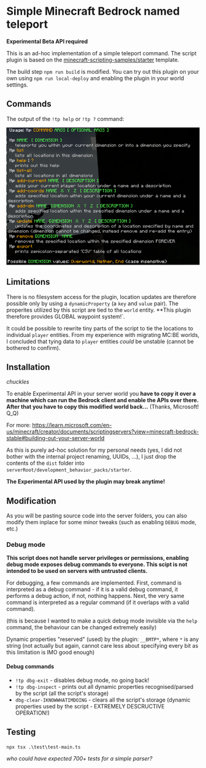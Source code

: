 # Simple Minecraft Bedrock named teleport

**Experimental Beta API required**

This is an ad-hoc implementation of a simple teleport command. The script 
plugin is based on the [minecraft-scripting-samples/starter](https://github.com/microsoft/minecraft-scripting-samples/tree/main/ts-starter) template.

The build step `npm run build` is modified. You can try out this plugin on your
own using `npm run local-deploy` and enabling the plugin in your world settings.

## Commands

The output of the `!tp help` or `!tp ?` command:

![help](help-string.png)

## Limitations

There is no filesystem access for the plugin, location updates are therefore possible only
by using a `dynamicProperty` (a `key` and `value` pair). The properites utilized by this script
are tied to the `world` entity. **This plugin therefore provides GLOBAL waypoint system!`.

It could be possible to rewrite tiny parts of the script to tie the locations to individual 
`player` entities. From my experience with migrating MC:BE worlds, I concluded that tying
data to `player` entities *could* be unstable (cannot be bothered to confirm).

## Installation

*chuckles*

To enable Experimental API in your server world you **have to copy it over a machine which can run the Bedrock client and enable the APIs over there. After that you have to copy this modified world back...** (Thanks, Microsoft! Q_Q) 

For more: 
https://learn.microsoft.com/en-us/minecraft/creator/documents/scriptingservers?view=minecraft-bedrock-stable#building-out-your-server-world

As this is purely ad-hoc solution for my personal needs (yes, I did not bother with the internal project renaming, UUIDs, ...), 
I just drop the contents of the `dist` folder into `serverRoot/development_behavior_packs/starter`.

**The Experimental API used by the plugin may break anytime!**

## Modification

As you will be pasting source code into the server folders, you can also modify 
them inplace for some minor tweaks (such as enabling `DEBUG` mode, etc.)

### Debug mode

**This script does not handle server privileges or permissions, enabling debug mode exposes debug commands to everyone. This scipt is not intended to be used on servers with untrusted clients.**

For debugging, a few commands are implemented. First, command is interpreted as
a debug command - if it is a valid debug command, it performs a debug action, if not,
nothing happens. Next, the very same command is interpreted as a regular command
(if it overlaps with a valid command). 

(this is because I wanted to make a quick debug mode invisible via the `help` command, 
the behaviour can be changed extremely easily)

Dynamic properties "reserved" (used) by the plugin: `__BMTP*`, where `*` is any string (not actually but again, cannot care less about specifying every bit as this limitation is IMO good enough)

#### Debug commands

* `!tp dbg-exit` - disables debug mode, no going back!
* `!tp dbg-inspect` - prints out all dynamic properties recognised/parsed by the script (all the script's storage)
* `dbg-clear-IKNOWWHATIMDOING` - clears all the script's storage (dynamic properties used by the script - EXTREMELY DESCRUCTIVE OPERATION!)

## Testing

`npx tsx .\test\test-main.ts`

*who could have expected 700+ tests for a simple parser?*
